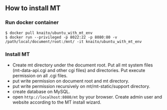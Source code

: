 How to install MT
----

### Run docker container

```
$ docker pull knaito/ubuntu_with_mt_env
$ docker run --privileged -p 8022:22 -p 8080:80 -v /path/local/document/root:/mnt/ -it knaito/ubuntu_with_mt_env
```

### Install MT

- Create mt directory under the document root. Put all mt system files (mt-data-api.cgi and other cgi files) and directories. Put execute permission on all .cgi files.
- put write permission on document root and mt directory.
- put write permission recursively on mt/mt-static/support directory.
- create database on MySQL.
- open `http://localhost:8080/mt` by your browser. Create admin user and website according to the MT install wizard.
